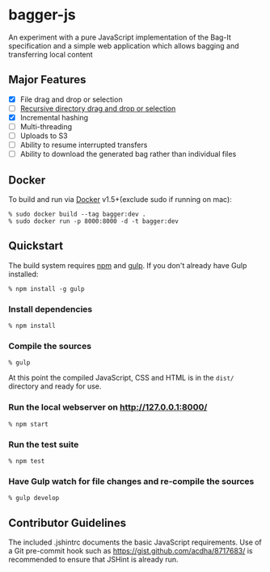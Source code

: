 # bagger-js

An experiment with a pure JavaScript implementation of the Bag-It specification
and a simple web application which allows bagging and transferring local content


## Major Features

* [x] File drag and drop or selection
* [ ] [Recursive directory drag and drop or selection](https://github.com/loc-rdc/bagger-js/pull/1)
* [x] Incremental hashing
* [ ] Multi-threading
* [ ] Uploads to S3
* [ ] Ability to resume interrupted transfers
* [ ] Ability to download the generated bag rather than individual files

## Docker

To build and run via [Docker](https://www.docker.com) v1.5+(exclude sudo if running on mac):

    % sudo docker build --tag bagger:dev .
    % sudo docker run -p 8000:8000 -d -t bagger:dev

## Quickstart

The build system requires [npm](https://npmjs.org) and [gulp](http://gulpjs.com). If you don't already have Gulp installed:

    % npm install -g gulp


### Install dependencies

    % npm install

### Compile the sources

    % gulp

At this point the compiled JavaScript, CSS and HTML is in the `dist/` directory and ready for use.

### Run the local webserver on http://127.0.0.1:8000/

    % npm start

### Run the test suite

    % npm test

### Have Gulp watch for file changes and re-compile the sources

    % gulp develop


## Contributor Guidelines

The included .jshintrc documents the basic JavaScript requirements. Use of a Git pre-commit hook such as
https://gist.github.com/acdha/8717683/ is recommended to ensure that JSHint is already run.
